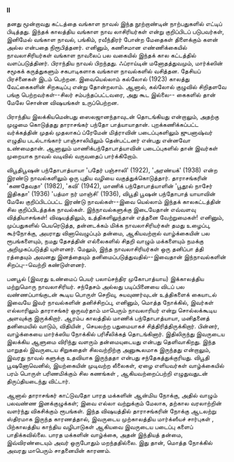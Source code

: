 **II**

தனது மூன்றாவது கட்டத்தை வங்காள நாவல்‌ இந்த நூற்றாண்டின்‌
நாற்பதுகளில்‌ எட்டிப்‌ பிடித்தது. இந்தக்‌ காலத்திய வங்காள நாவ
லாசிரியர்கள்‌ என்று குறிப்பிடப்‌ படுபவர்கள்‌, இனிமேல்‌ வங்காள
நாவல்‌, பங்கிம்‌, ரவீந்திரர்‌ போன்ற மேதைகள்‌ திளைக்கும்‌ களன்‌ அல்ல
என்பதை நிரூபித்தனர்‌. எனினும்‌, கணிசமான எண்ணிக்கையில்‌
நாவலாசிரியர்கள்‌ வங்காள நாவலைப்‌ பல வகையில்‌ இந்தக்‌ கால
கட்டத்தில்‌ வளப்படுத்தினர்‌. பிராந்திய நாவல்‌ பிறந்தது. ஃப்ராய்டின்‌
மனோதத்துவமும்‌, மார்க்ஸின்‌ சமூகக்‌ கருத்துகளும்‌ சகபாடிகளாக
வங்காள நாவல்களில்‌ வசித்தன. தேசியப்‌ பிரச்னைகள்‌ இடம்‌ பெற்றன.
இவையெல்லாம்‌ கல்லோல்‌ (1923) காலத்து வேட்கைகளின்‌ சிறகடிப்பு
என்று தோன்றலாம்‌. ஆனால்‌, கல்லோல்‌ குழுவில்‌ சிறிதளவே பங்கு
பெற்றவர்கள்‌--சிலர்‌ சம்பந்தப்பட்டவரை, அது கூட இல்லை--
கைகளில்‌ தான்‌ மேலே சொன்ன விஷயங்கள்‌ உருப்பெற்றன.

பிராந்திய இலக்கியமென்பது ஸைலஜானந்தாவுடன்‌ தொடங்கியது
என்றாலும்‌, அதற்கு முழுமை கொடுத்தது தாராசங்கர்‌ பந்தோ
பாத்யாயாதான்‌. புறக்கணிக்கப்பட்ட வர்க்கத்தின்‌ முதல்‌
முதலாகப்‌ ப்ரேமேன்‌ மித்ராவின்‌ படைப்புகளிலும்‌ ஜுபனாஷ்வர்‌
எழுதிய படல்டாங்கார்‌ பாஞ்சாலியிலும்‌ தென்பட்டனர்‌ என்பது
என்னவோ உண்மைதான்‌. ஆனாலும்‌ மாணிக்பந்தோபாத்யாவின்‌
படைப்புகளில்‌ தான்‌ இவர்கள்‌ முறையாக நாவல்‌ வடிவில்‌ வருவதைப்‌
பார்க்கிறோம்‌.

விபூதிபூஷன்‌ பந்தோபாத்யாயா 'பதேர்‌ பஞ்சாலி' (1922),
'அரண்யக்‌' (1938) என்ற இரண்டு நாவல்களிலும்‌ ஒரு புதிய வழியை
வகுத்துக்கொடுத்தார்‌. தாராசங்கரின்‌ 'கணதேவதா' (1982), 'கவி'
(1942), மாணிக்‌ பந்தோபாத்யாளின்‌ 'பூதூல்‌ நாசேர்‌ இதிகதா'
(1936) 'பத்மா நர்‌ மாஞ்‌சி' (1936), விபூதி பூஷன்‌ பந்தோபாத்‌
யாயாவின்‌ மேலே குறிப்பிடப்பட்ட இரண்டு நாவல்கள்‌--இவை
யெல்லாம்‌ இந்தக்‌ காலகட்டத்தின்‌ சில குறிப்பிடத்தக்க நாவல்கள்.
இந்நாவல்களுக்கு இடையேதான்‌ எவ்வளவு வித்தியாசங்கள்‌!
விஷயத்திலும்‌, உத்திகளிலுந்தான்‌ எத்தனை வேற்றுமைகள்‌! எனினும்‌,
முப்பதுகளில்‌ பெயரெடுத்த, தன்னடக்கம்‌ மிக்க நாவலாசிரியர்கள்‌
தமது உழைப்பு, கூர்நோக்கு, அயராது வினாவெழுப்பும்‌ தன்மை,
ஆகியவற்றால்‌ வாழ்க்கையின்‌ பல ரூபங்களையும்‌, நமது தேசத்தின்‌
எல்லைகளில்‌ சிதறி வாழும்‌ மக்களையும்‌ நமக்கு அறிமுகப்படுத்தி
யுள்ளனர்‌. மேலும்‌, இந்த நாவலாசிரியர்கள்‌ ஒரு தனிப்பா த்தி
ரத்தையும்‌ அவனது இனத்தையும்‌ தனிமைப்படுத்துவதில்‌--இவைதான்‌
இந்நாவல்களின்‌ சிறப்பு--வெற்றி கண்டுள்ளனர்‌.

பனபூல்‌ (இவரது உண்மைப்‌ பெயர்‌ பலாய்சந்திர முகோபாத்யாய)
இக்காலத்திய மற்றுமொரு நாவலாசிரியர்‌. சந்தேசம்‌ அல்லது
படிப்பினையை விடப்‌ பல வண்ணப்பாங்குடன்‌ கூடிய பொருள்‌
செறிவு, சுயவுணர்வுடன்‌ உத்திகளைக்‌ கையாடல்‌ இவையே இவர்‌
நாவல்களின்‌ தனிச்சிறப்பு, எனினும்‌, மொத்த நோக்கில்‌, இவர்கள்‌
எல்லாரிலும்‌ தாராசங்கர்‌ ஒருவர்தாம்‌ மாபெரும்‌ நாவலாரியர்‌
என்று சொல்லக்கூடிய அளவுக்கு இருக்கிறார்‌. ஆரம்ப காலத்தில்‌
மாணிக்‌ பந்தோபாத்யாயா, மனிதனைத்‌ தனிமையில்‌ வாடும்‌, விதியின்‌ ,
செயலற்ற பதுமையாகச்‌ சித்திரித்திருக்கிறார்‌. பின்னர்‌, வாழ்க்கையை
மார்க்ஸிய நோக்கில்‌ பரிசீலிக்கத்‌ தொடங்கினார்‌. இதிலிருந்து
இவருடைய இலக்கிய ஆளுமை விரிந்து வளரும்‌ தன்மையுடையது
என்பது தெளிவாகிறது. இந்த மாறுதல்‌ இவருடைய சிறுகதைள்‌
சிலவற்றிற்கு அனுகூலமாக இருந்தது என்றாலும்‌, இவரது நாவல்‌
களுக்கு உதவியாக இருந்ததா என்பது சந்தேகத்துக்குரியது. விபூதி
பூஷனோவெனில்‌, இயற்கையின்‌ முடிவற்ற லீலைகள்‌, ஏழை
எளியவர்கள்‌ வாழ்க்கையில்‌ பரம்‌ பொருள்‌ பரிணமிக்கும்‌ சில கணங்கள்‌ ,
ஆகியவற்றைப்பற்றி எழுதுவதுடன்‌ திருப்தியடைந்து விட்டார்‌.

ஆனால்‌ தாராசங்கர்‌ காட்டுவதோ பாரத மக்களின்‌ ஆன்மிய நோக்கு,
அதில்‌ வாழும்‌ பலவண்ண இனக்குழுக்கள்‌; இவை எல்லா வற்றுக்கும்‌
மேலாக, தற்கால வரலாற்றின்‌ வளர்ந்து விகசிக்கும்‌ ரூபங்கள்‌. இந்த
விஷயத்தில்‌ தாராசங்கரின்‌ நோக்கு ஆடலற்று ஸ்திரமாக இருந்த
காரணத்தால்‌, இவருடைய முற்காலத்திய மார்க்ஸீயச்‌ சார்புகள்‌ ,
பிற்காலத்திய காந்திய வழிபாடுகள்‌ ஆகியவை இவருடைய படைப்பு
களைப்‌ பாதிக்கவில்லை. பாரத மக்களின்‌ வாழ்க்கை, அதன்‌ இந்தியத்‌
தன்மை, இவ்விரண்டையும்‌ அவர்‌ ஒருபோதும்‌ மறந்ததில்லை. இது
தான்‌, மொத்த நோக்கில்‌ அவரது மாபெரும்‌ சாதனையின்‌ காரணம்‌.
